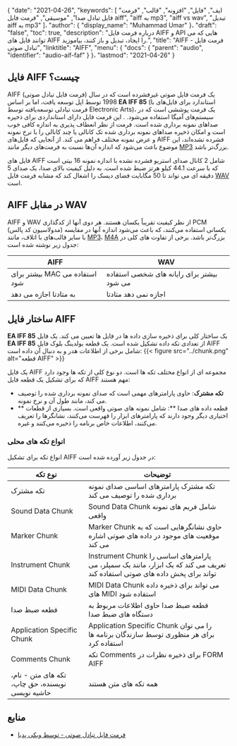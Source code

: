 {
  "date": "2021-04-26",
  "keywords": [
"ایف",
"فایل",
"افزونه",
"قالب",
"فرمت فایل تبادل صدا",
"موسیقی",
"فرمت فایل aiff",
"aiff به mp3",
"aiff vs wav",
"تبدیل aiff به mp3"
]،
  "author": {
    "display_name": "Muhammad Umar"
}،
  "draft": "false",
  "toc": true,
  "description": "درباره فرمت فایل AIFF و API هایی که می توانند فایل های AIFF را ایجاد، تبدیل و باز کنند، بیاموزید.",
  "title": "AIFF - فرمت فایل تبادل صوتی",
  "linktitle": "AIFF",
  "menu": {
    "docs": {
      "parent": "audio",
      "identifier": "audio-aif-faf"
}
}،
  "lastmod": "2021-04-26"
}

## فایل AIFF چیست؟
AIFF (فرمت فایل تبادل صوتی) یک فرمت فایل صوتی غیرفشرده است که در سال 1998 توسط اپل توسعه یافت، اما بر اساس **EA IFF 85** (استاندارد برای فایل‌های با فرمت تبادلی توسعه‌یافته توسط Electronic Arts)، یک فرمت پوششی است که در سیستم‌های آمیگا استفاده می‌شود. . این فرمت فایل دارای استانداردی برای ذخیره صداهای نمونه برداری شده است. فرمت از نظر انعطاف پذیری به اندازه کافی خوب است و امکان ذخیره صداهای نمونه برداری شده تک کانالی یا چند کانالی را با نرخ نمونه و عرض نمونه مختلف فراهم می کند. از آنجایی که فایل‌های AIFF فشرده نشده‌اند، این موضوع باعث می‌شود که اندازه آن‌ها نسبت به فرمت‌های دیگر مانند [MP3](/audio/mp3/) بزرگ‌تر باشد.

فایل های AIFF شامل 2 کانال صدای استریو فشرده نشده با اندازه نمونه 16 بیتی است که با سرعت 44.1 کیلو هرتز ضبط شده است. به دلیل کیفیت بالای صدا، یک صدای 5 دقیقه ای می تواند تا 50 مگابایت فضای دیسک را اشغال کند که مشابه فرمت فایل [WAV](/audio/wav/) است.

## AIFF در مقابل WAV

AIFF و WAV از نظر کیفیت تقریباً یکسان هستند. هر دوی آنها از کدگذاری PCM (مدولاسیون کد پالس) یکسانی استفاده می‌کنند، که باعث می‌شود اندازه آنها در مقایسه با سایر قالب‌های با اتلاف، مانند [MP3](/audio/mp3/)، [M4A](/audio/m4a/) بزرگ‌تر باشد. برخی از تفاوت های کلی در جدول زیر نوشته شده است:

|AIFF|WAV|
---|---|
|بیشتر برای MAC استفاده می شود|بیشتر برای رایانه های شخصی استفاده می شود|
|به متادتا اجازه می دهد| اجازه نمی دهد متادتا|

## ساختار فایل AIFF

**EA IFF 85** یک ساختار کلی برای ذخیره سازی داده ها در فایل ها تعیین می کند. یک فایل **EA IFF 85** از تعدادی تکه داده تشکیل شده است. یک قطعه بولدینگ بلوک فایل AIFF شامل برخی از اطلاعات هدر و به دنبال آن داده است:
{{< figure src="../chunk.png" alt="قطعه AIFF" >}}

یک فایل AIFF مجموعه ای از انواع مختلف تکه ها است. دو نوع کلی از تکه ها وجود دارد که برای تشکیل یک قطعه فایل AIFF مهم هستند:
- **تکه مشترک**: حاوی پارامترهای مهمی است که صدای نمونه برداری شده را توصیف می کند، مانند طول آن و نرخ نمونه.
- ** قطعه داده های صدا **: شامل نمونه های صوتی واقعی است.
بسیاری از قطعات اختیاری دیگر وجود دارند که پارامترهای ابزار را فهرست می‌کنند، نشانگرها را تعریف می‌کنند، اطلاعات خاص برنامه را ذخیره می‌کنند و غیره.

### انواع تکه های محلی

انواع تکه برای تشکیل AIFF در جدول زیر آورده شده است:

|نوع تکه| توضیحات|
---|---|
|تکه مشترک|تکه مشترک پارامترهای اساسی صدای نمونه برداری شده را توصیف می کند|
|Sound Data Chunk|Sound Data Chunk شامل فریم های نمونه واقعی|
|Marker Chunk|Marker Chunk حاوی نشانگرهایی است که به موقعیت های موجود در داده های صوتی اشاره می کند|
|Instrument Chunk|Instrument Chunk پارامترهای اساسی را تعریف می کند که یک ابزار، مانند یک سمپلر، می تواند برای پخش داده های صوتی استفاده کند|
| MIDI Data Chunk| MIDI Data Chunk می تواند برای ذخیره داده های MIDI استفاده شود|
|قطعه ضبط صدا|قطعه ضبط صدا حاوی اطلاعات مربوط به دستگاه های ضبط صدا|
|Application Specific Chunk|Application Specific Chunk را می توان برای هر منظوری توسط سازندگان برنامه ها استفاده کرد|
|Comments Chunk|تکه Comments برای ذخیره نظرات در FORM AIFF|
|تکه های متن - نام، نویسنده، حق چاپ، حاشیه نویسی| همه تکه های متن هستند|

## منابع ##

* [فرمت فایل تبادل صوتی - توسط ویکی پدیا](https://en.wikipedia.org/wiki/Audio_Interchange_File_Format)


